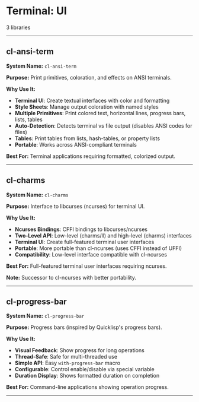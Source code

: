 # Terminal: UI

3 libraries

---

## cl-ansi-term

**System Name:** `cl-ansi-term`

**Purpose:** Print primitives, coloration, and effects on ANSI terminals.

**Why Use It:**
- **Terminal UI**: Create textual interfaces with color and formatting
- **Style Sheets**: Manage output coloration with named styles
- **Multiple Primitives**: Print colored text, horizontal lines, progress bars, lists, tables
- **Auto-Detection**: Detects terminal vs file output (disables ANSI codes for files)
- **Tables**: Print tables from lists, hash-tables, or property lists
- **Portable**: Works across ANSI-compliant terminals

**Best For:** Terminal applications requiring formatted, colorized output.

---


## cl-charms

**System Name:** `cl-charms`

**Purpose:** Interface to libcurses (ncurses) for terminal UI.

**Why Use It:**
- **Ncurses Bindings**: CFFI bindings to libcurses/ncurses
- **Two-Level API**: Low-level (charms/ll) and high-level (charms) interfaces
- **Terminal UI**: Create full-featured terminal user interfaces
- **Portable**: More portable than cl-ncurses (uses CFFI instead of UFFI)
- **Compatibility**: Low-level interface compatible with cl-ncurses

**Best For:** Full-featured terminal user interfaces requiring ncurses.

**Note:** Successor to cl-ncurses with better portability.

---


## cl-progress-bar

**System Name:** `cl-progress-bar`

**Purpose:** Progress bars (inspired by Quicklisp's progress bars).

**Why Use It:**
- **Visual Feedback**: Show progress for long operations
- **Thread-Safe**: Safe for multi-threaded use
- **Simple API**: Easy `with-progress-bar` macro
- **Configurable**: Control enable/disable via special variable
- **Duration Display**: Shows formatted duration on completion

**Best For:** Command-line applications showing operation progress.

---


